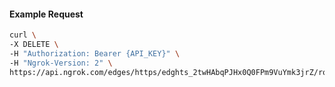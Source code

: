 <!-- Code generated for API Clients. DO NOT EDIT. -->

#### Example Request

```bash
curl \
-X DELETE \
-H "Authorization: Bearer {API_KEY}" \
-H "Ngrok-Version: 2" \
https://api.ngrok.com/edges/https/edghts_2twHAbqPJHx0Q0FPm9VuYmk3jrZ/routes/edghtsrt_2twHAbSrZHrFp4bRd1fbrR8gx4y/response_headers
```
